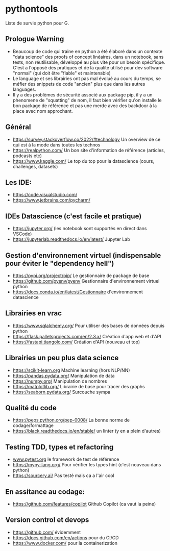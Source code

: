 # pythontools
Liste de survie python pour G.
## Prologue Warning
* Beaucoup de code qui traine en python a été élaboré dans un contexte "data science" des proofs of concept linéaires, dans un notebook, sans tests, non réutilisable, développé au plus vite pour un besoin spécifique. C'est a l'opposé des pratiques et de la qualité utilisé pour dev software "normal" (qui doit être "fiable" et maintenable)
* Le language et ses librairies ont pas mal évolué au cours du temps, se méfier des snippets de code "ancien" plus que dans les autres languages.
* Il y a des problèmes de sécurité associé aux package pip, il y a un phenomene de "squatting" de nom, il faut bien vérifier qu'on installe le bon package de référence et pas une merde avec des backdoor à la place avec nom approchant.

## Général
* https://survey.stackoverflow.co/2022/#technology Un overview de ce qui est à la mode dans toutes les technos
* https://realpython.com/ Un bon site d'information de référence (articles, podcasts etc)
* https://www.kaggle.com/ Le top du top pour la datascience (cours, challenges, datasets)

## Les IDE:
* https://code.visualstudio.com/
* https://www.jetbrains.com/pycharm/

## IDEs Datascience (c'est facile et pratique)
* https://jupyter.org/ (les notebook sont supportés en direct dans VSCode)
* https://jupyterlab.readthedocs.io/en/latest/ Jupyter Lab

## Gestion d'environnement virtuel (indispensable pour éviter le "dependency hell")
* https://pypi.org/project/pip/ Le gestionnaire de package de base 
* https://github.com/pyenv/pyenv Gestionnaire d'environnement virtuel python 
* https://docs.conda.io/en/latest/Gestionnaire d'environnement datascience 

## Librairies en vrac
* https://www.sqlalchemy.org/ Pour utiliser des bases de données depuis python
* https://flask.palletsprojects.com/en/2.3.x/ Création d'app web et d'API
* https://fastapi.tiangolo.com/ Création d'API (nouveau et top)

## Librairies un peu plus data science
* https://scikit-learn.org Machine learning (hors NLP/NN)
* https://pandas.pydata.org/ Manipulation de data
* https://numpy.org/ Manipulation de nombres
* https://matplotlib.org/ Librairie de base pour tracer des graphs
* https://seaborn.pydata.org/ Surcouche sympa

## Qualité du code
* https://peps.python.org/pep-0008/ La bonne norme de codage/formattage
* https://black.readthedocs.io/en/stable/ un linter (y en a plein d'autres)

## Testing TDD, types et refactoring
* www.pytest.org le framework de test de référence
* https://mypy-lang.org/ Pour vérifier les types hint (c'est nouveau dans python)
* https://sourcery.ai/ Pas testé mais ca a l'air cool

## En assitance au codage:
* https://github.com/features/copilot Github Copilot (ca vaut la peine)

## Version control et devops
* https://github.com/ évidemment
* https://docs.github.com/en/actions pour du CI/CD
* https://www.docker.com/ pour la containerization







